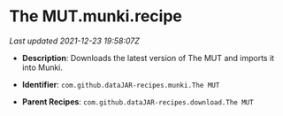 # The MUT.munki.recipe

_Last updated 2021-12-23 19:58:07Z_

- **Description**: Downloads the latest version of The MUT and imports it into Munki.

- **Identifier**: `com.github.dataJAR-recipes.munki.The MUT`

- **Parent Recipes**: `com.github.dataJAR-recipes.download.The MUT`